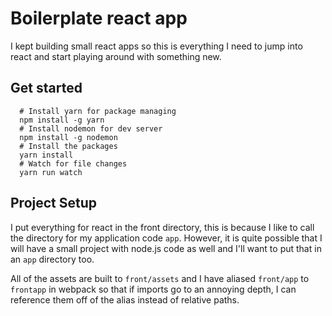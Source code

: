 # Boilerplate react app

I kept building small react apps so this is everything I need to jump into react and start playing around with something new.

## Get started

```
  # Install yarn for package managing
  npm install -g yarn
  # Install nodemon for dev server
  npm install -g nodemon
  # Install the packages
  yarn install
  # Watch for file changes
  yarn run watch
```

## Project Setup

I put everything for react in the front directory, this is because I like to call the directory for my application code `app`.  However,
it is quite possible that I will have a small project with node.js code as well and I'll want to put that in an `app` directory too.

All of the assets are built to `front/assets` and I have aliased `front/app` to `frontapp` in webpack so that if imports go to an annoying
depth, I can reference them off of the alias instead of relative paths.


